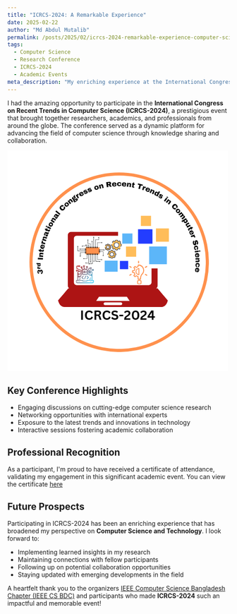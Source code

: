 ```yaml
---
title: "ICRCS-2024: A Remarkable Experience"
date: 2025-02-22
author: "Md Abdul Mutalib"
permalink: /posts/2025/02/icrcs-2024-remarkable-experience-computer-science-research/
tags:
  - Computer Science
  - Research Conference
  - ICRCS-2024
  - Academic Events
meta_description: "My enriching experience at the International Congress on Recent Trends in Computer Science (ICRCS-2024), featuring insights from global researchers and professionals."
---
```

<!-- # My Experience at ICRCS-2024 -->

I had the amazing opportunity to participate in the **International Congress on Recent Trends in Computer Science (ICRCS-2024)**, a prestigious event that brought together researchers, academics, and professionals from around the globe. The conference served as a dynamic platform for advancing the field of computer science through knowledge sharing and collaboration.

![ICRCS 2024 Conference](/images/blog/IEEE-CS-BDC/IRCCS-2024.png)
## Key Conference Highlights

- Engaging discussions on cutting-edge computer science research
- Networking opportunities with international experts
- Exposure to the latest trends and innovations in technology
- Interactive sessions fostering academic collaboration

## Professional Recognition

As a participant, I'm proud to have received a certificate of attendance, validating my engagement in this significant academic event. You can view the certificate [here](/files/IEEE-CS-BDC/Participant-ICRCS-2024-Md%20Abdul%20Mutalib.pdf)

## Future Prospects

Participating in ICRCS-2024 has been an enriching experience that has broadened my perspective on **Computer Science and Technology**. I look forward to:

- Implementing learned insights in my research
- Maintaining connections with fellow participants
- Following up on potential collaboration opportunities
- Staying updated with emerging developments in the field

A heartfelt thank you to the organizers [IEEE Computer Science Bangladesh Chapter (IEEE CS BDC)](http://ieeecsbdc.org/)  and participants who made **ICRCS-2024** such an impactful and memorable event!
